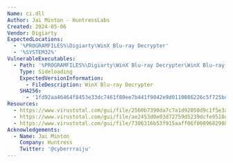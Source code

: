 ```yaml
---
Name: ci.dll
Author: Jai Minton - HuntressLabs
Created: 2024-05-06
Vendor: Digiarty
ExpectedLocations:
  - '%PROGRAMFILES%\Digiarty\WinX Blu-ray Decrypter'
  - '%SYSTEM32%'
VulnerableExecutables:
  - Path: '%PROGRAMFILES%\Digiarty\WinX Blu-ray Decrypter\WinX Blu-ray Decrypter.exe'
    Type: Sideloading
    ExpectedVersionInformation:
      - FileDescription: WinX Blu-ray Decrypter
    SHA256:
      - '1fd92aa46464f8453e33dc7461f80ee7b441f9042e9d0110086226c5f725bd9f'
Resources:
  - https://www.virustotal.com/gui/file/2560b7390da7c7a1d92050d9c1f5e3a8025cd35fff5360fe73583b5e3f48731e
  - https://www.virustotal.com/gui/file/ae2453d0e03d72759d5239dcfe9518d6a721319006613a41f8bb53d37d4d1391/details
  - https://www.virustotal.com/gui/file/7306316b53f915aaff06f00896829884db857b7e5c2747188ae080cad5b8c0e1
Acknowledgements:
  - Name: Jai Minton
    Company: Huntress
    Twitter: '@cyberrraiju'
---
```


